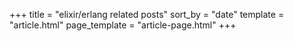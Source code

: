 +++
title = "elixir/erlang related posts"
sort_by = "date"
template = "article.html"
page_template = "article-page.html"
+++